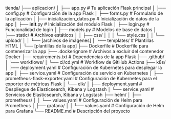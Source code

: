 tienda/
├── aplicacion/
│   ├── app.py                         # Tu aplicación Flask principal
│   ├── config.py                      # Configuración de la app Flask
│   ├── forms.py                       # Formulario de la aplicación
│   ├── inicializacion_datos.py        # Inicialización de datos de la app
│   ├── __init__.py                    # Inicialización del módulo Flask
│   ├── login.py                       # Funcionalidad de login
│   ├── models.py                      # Modelos de base de datos
│   ├── static/                        # Archivos estáticos
│   │   ├── css/
│   │   │   └── style.css
│   │   └── upload/
│   │       └── [archivos de imágenes]
│   └── templates/                     # Plantillas HTML
│       └── [plantillas de la app]
├── Dockerfile                         # Dockerfile para contenerizar la app
├── .dockerignore                      # Archivos a excluir del contenedor Docker
├── requirements.txt                   # Dependencias de la app Flask
├── .github/
│   └── workflows/
│       └── ci/cd.yml                     # Workflow de GitHub Actions
├── k8s/
│   ├── deployment.yaml                # Configuración de Kubernetes para desplegar la app
│   ├── service.yaml                   # Configuración de servicio en Kubernetes
│   ├── prometheus-flask-exporter.yaml # Configuración de Kubernetes para el exporter de métricas Flask
│   └── elk/
│       ├── deployment.yaml            # Despliegue de Elasticsearch, Kibana y Logstash
│       └── service.yaml               # Servicios de Elasticsearch, Kibana y Logstash
├── helm/
│   ├── prometheus/
│   │   └── values.yaml                # Configuración de Helm para Prometheus
│   ├── grafana/
│   │   └── values.yaml                # Configuración de Helm para Grafana
└── README.md                          # Descripción del proyecto
